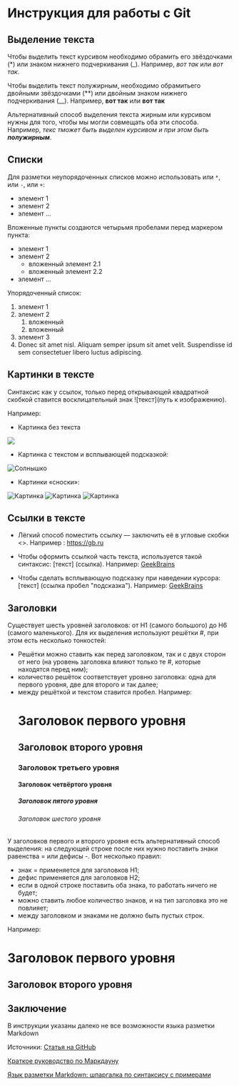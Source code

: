# Инструкция для работы с Git

## Выделение текста

Чтобы выделить текст курсивом необходимо обрамить его звёздочками (*) или знаком нижнего подчеркивания (_). Например, *вот так* или _вот так_.

Чтобы выделить текст полужирным, необходимо обрамитьего двойными звёздочками (**) или двойным знаком нижнего подчеркивания (__).
Например, **вот так** или __вот так__

Альтернативный способ выделения текста жирным или курсивом нужны для того, чтобы мы могли совмещать оба эти способа. Например, _текс тможет быть выделен курсивом и при этом быть **полужирным**_.

## Списки

Для разметки неупорядоченных списков можно использовать или `*`, или `-`, или `+`:

- элемент 1
- элемент 2
- элемент ...


Вложенные пункты создаются четырьмя пробелами перед маркером пункта:

* элемент 1
* элемент 2
    * вложенный элемент 2.1
    * вложенный элемент 2.2
* элемент ...

Упорядоченный список:

1. элемент 1
2. элемент 2
    1. вложенный
    2. вложенный
3. элемент 3
4. Donec sit amet nisl. Aliquam semper ipsum sit amet velit. Suspendisse id sem consectetuer libero luctus adipiscing.

## Картинки в тексте
Синтаксис как у ссылок, только перед открывающей квадратной скобкой ставится восклицательный знак ![текст](путь к изображению). 

Например:

- Картинка без текста

![](%D0%BA%D0%B0%D1%80%D1%82%D0%B8%D0%BD%D0%BA%D0%B0.jpg)

- Картинка с текстом и всплывающей подсказкой:

![Солнышко](%D0%BA%D0%B0%D1%80%D1%82%D0%B8%D0%BD%D0%BA%D0%B0.jpg "Солнышко нарисовала сама)")

- Картинки «сноски»:

![Картинка][image1]
![Картинка][image2]
![Картинка][image3]

[image1]: //placehold.it/250x100
[image2]: //placehold.it/200x100
[image3]: //placehold.it/150x100

## Ссылки в тексте
- Лёгкий способ поместить ссылку — заключить её в угловые скобки <>. Например : <https://gb.ru>
- Чтобы оформить ссылкой часть текста, используется такой синтаксис: [текст] (ссылка).
Например: [GeekBrains](https://gb.ru)

- Чтобы сделать всплывающую подсказку при наведении курсора: [текст] (ссылка пробел "подсказка"). Например:  [GeekBrains](https://gb.ru "Всплывающая подсказка") 

## Заголовки 
Существует шесть уровней заголовков: от H1 (самого большого) до H6 (самого маленького). Для их выделения используют решётки #, при этом есть несколько тонкостей:

- Решётки можно ставить как перед заголовком, так и с двух сторон от него (на уровень заголовка влияют только те #, которые находятся перед ним);
- количество решёток соответствует уровню заголовка: одна для первого уровня, две для второго и так далее;
- между решёткой и текстом ставится пробел. Например:  
     # Заголовок первого уровня #
     ## Заголовок второго уровня 
     ### Заголовок третьего уровня #######
     #### Заголовок четвёртого уровня 
     ##### Заголовок пятого уровня 
    ###### Заголовок шестого уровня

У заголовков первого и второго уровня есть альтернативный способ выделения: на следующей строке после них нужно поставить знаки равенства = или дефисы -. Вот несколько правил:

 - знак = применяется для заголовков H1;
 - дефис применяется для заголовков H2;
- если в одной строке поставить оба знака, то работать ничего не будет;
 - можно ставить любое количество знаков, и на тип заголовка это не повлияет;
 - между заголовком и знаками не должно быть пустых строк. 
 
Например:

   Заголовок первого уровня
===
Заголовок второго уровня
---

## Заключение
В инструкции указаны далеко не все возможности языка разметки Markdown

Источники:
[Статья на GitHub](https://gist.github.com/Jekins/2bf2d0638163f1294637)

[Краткое руководство по Маркдауну](https://paulradzkov.com/2014/markdown_cheatsheet/)

[Язык разметки Markdown: шпаргалка по синтаксису с примерами](https://skillbox.ru/media/code/yazyk-razmetki-markdown-shpargalka-po-sintaksisu-s-primerami/)
